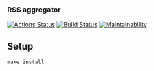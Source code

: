 ### RSS aggregator

[![Actions Status](https://github.com/arzartden/frontend-project-lvl3/workflows/hexlet-check/badge.svg)](https://github.com/arzartden/frontend-project-lvl3/actions)
[![Build Status](https://github.com/arzartden/frontend-project-lvl3/actions/workflows/build.yml/badge.svg)](https://github.com/arzartden/frontend-project-lvl3/actions/workflows/build.yml)
[![Maintainability](https://api.codeclimate.com/v1/badges/9c0e50f6d734ec5ad831/maintainability)](https://codeclimate.com/github/arzartden/frontend-project-lvl3/maintainability)

## Setup

`make install`

